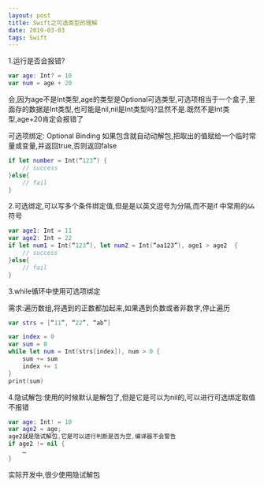 ```yaml
---
layout: post
title: Swift之可选类型的理解
date: 2019-03-03
tags: Swift
---
```



1.运行是否会报错?
```swift
var age: Int? = 10
var num = age + 20
```
会,因为age不是Int类型,age的类型是Optional可选类型,可选项相当于一个盒子,里面存的数据是Int类型,也可能是nil,nil是Int类型吗?显然不是.既然不是Int类型,age+20肯定会报错了

可选项绑定: Optional Binding
如果包含就自动动解包,把取出的值赋给一个临时常量或变量,并返回true,否则返回false
```swift
if let number = Int(“123”) {
    // success
}else{
    // fail
}
```

2.可选绑定,可以写多个条件绑定值,但是是以英文逗号为分隔,而不是if 中常用的`&&`符号
```swift
var age1: Int = 11
var age2: Int = 22
if let num1 = Int(“123”), let num2 = Int(“aa123”), age1 > age2  {
    // success
}else{
    // fail
}
```
3.while循环中使用可选项绑定

需求:遍历数组,将遇到的正数都加起来,如果遇到负数或者非数字,停止遍历
```swift
var strs = [“11”, “22”, “ab”]

var index = 0
var sum = 0
while let num = Int(strs[index]), num > 0 {
    sum += sum
    index += 1
}
print(sum)
```
4.隐试解包:使用的时候默认是解包了,但是它是可以为nil的,可以进行可选绑定取值不报错
```swift
var age: Int! = 10
var age2 = age;
age2就是隐试解包,它是可以进行判断是否为空,编译器不会警告
if age2 != nil {
    …
}
```
实际开发中,很少使用隐试解包
